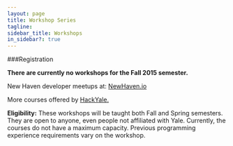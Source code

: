 ```yaml
---
layout: page
title: Workshop Series
tagline:
sidebar_title: Workshops
in_sidebar?: true
---
```


###Registration
<!-- If you are interested in attending any of these workshops, please fill out the
form [here](https://docs.google.com/a/yale.edu/forms/d/1BpWnnO3HAEMHsWuum2oeFnvUWKI5GTuu_kbRNkud62w/viewform).

These courses are designed to be quick introductions to various technologies
with a goal of getting students started. -->

**There are currently no workshops for the Fall 2015 semester.**

New Haven developer meetups at: [NewHaven.io](http://www.meetup.com/newhavenio/)

More courses offered by [HackYale.](http://www.hackyale.com/)

**Eligibility:**
These workshops will be taught both Fall and Spring semesters.
They are open to anyone, even people not affiliated with Yale. Currently,
the courses do not have a maximum capacity.
Previous programming experience requirements vary on the workshop.

<!-- ###iOS Development
**Content:**
This course will cover the structure of an iOS project, Xcode tools, and the
fundamentals of iOS development.

This course is ideally suited for students who have some experience with Objective-C
but experience with other programming languages is also good. Students who don't
meet these prerequisites are welcome but may need to do some pre-work to fully
understand the course.

**Suggested Prework**
http://cocoadevcentral.com/d/learn_objectivec/
http://learnxinyminutes.com/docs/objective-c/

**Pre-requisites**
You will need a Mac to develop on the iOS platform. You will also need Xcode 5
available on the [Mac App Store](https://itunes.apple.com/us/app/xcode/id497799835?ls=1&mt=12).

**Instructor:**
Jemin Lee (Interim Manager, Student Developer and Mentorship Program)

**When:**


**Location:**


**Please RSVP to the [Meetup event]()**

###Android Development
**Content:**
This course will cover the structure of an Android project, Android Studio tools,
and the fundamentals of Android development.

This course is ideally suited for students who have some experience with Java/XML
but experience with other programming languages is also good. Students who don't
meet these prerequisites are welcome but may need to do some pre-work to fully
understand the course.

**Pre-requisites**
We will be using the Android Studio development environment. Please download it
in preparation for the course. This is available on the Android [website](https://developer.android.com/sdk/installing/studio.html).

**Instructor:**
Jemin Lee (Interim Manager, Student Developer and Mentorship Program)

**When:**


**Location:**

**Please RSVP to the [Meetup event]()**

###Google App Engine
**Content:**
This course will cover Google App Engine and how to use it. An introduction of
what it is, what it can do and how to use it to deploy apps fast and effectively.
We will provide a sample app to teach deployment processes. App Engine supports
Java, Python, Go, and PHP.

This course is ideally suited for students who have some experience with any
programming language. Students who don't meet these prerequisites are
welcome but may need to do some pre-work to fully understand the course.

**Pre-requisites**
An account with Google. All Yale undergrads will use Google App Engine through EliApps.

**Instructor:**
Jemin Lee (Interim Manager, Student Developer and Mentorship Program)

**When:**


**Location:**


**Please RSVP to the [Meetup event]()**

###Google Sites
**Content:**
This course will cover Google Sites as a whole. Brief introduction of what it is,
what it can do, and finishing with a demo of creating a website from scratch. By
the end of the class, you will be able to create a website on your own.

No background in programming is required for this course.

**Pre-requisites**
An account with Google. All Yale undergrads will use Google Sites through EliApps.

**Instructor:**
Jemin Lee (Interim Manager, Student Developer and Mentorship Program)

**When:**


**Location:**

**Please RSVP to the [Meetup event]()**

###Swift Programming Language
**Content:**
Lee Danilek, iOS Developer for the Student Developer and Mentorship Program, will be giving a presentation on the Swift Programming Language. Pros and cons, development, and how to get started.

Little background in programming is recommended for this course.

**Instructor:**
Lee Danilek (Lead iOS Developer, Student Developer and Mentorship Program)

**When:**
Friday, February 5th - 3pm-4:30pm

**Location:**
143 Elm St. Basement


###Postman API Tester
**Content:**
Seong-June Kim, Lead Software Engineer of Yale ITS Mobile and Web Technologies, will be giving a presentation on how to utilize Postman API tester when working on projects.

Background in programming and using APIs is recommended for this course.

**Instructor:**
Seong-June Kim (Lead Software Engineer, ITSCCT Web)

**When:**
Friday, February 12th - 3pm-4:30pm

**Location:**
143 Elm St. Basement


###Docker Containers
**Content:**
Felix Rodriguez, Associate Director of Mobile & Web Technologies at Yale University ITS, will be presenting on how to create and work with Docker containers.

Background in programming is recommended for this course.

**Instructor:**
Felix Rodriguez (Associate Director of Mobile & Web Technologies, ITSCCT Web)

**When:**
Friday, February 19th - 3pm-4:30pm

**Location:**
143 Elm St. Basement

**Please RSVP to the [Meetup event]()** -->
